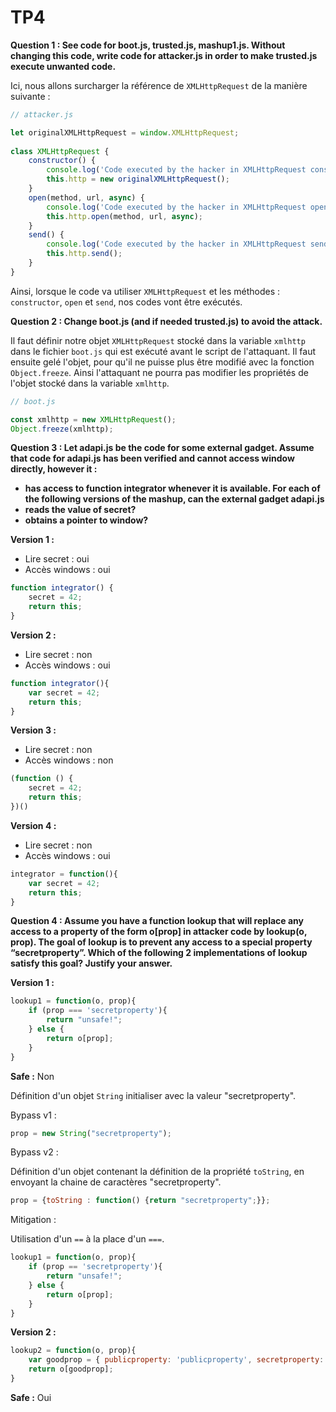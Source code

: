 # TP4

**Question 1 : See code for boot.js, trusted.js, mashup1.js. Without changing this code, write code for attacker.js in order to make trusted.js execute unwanted code.**

Ici, nous allons surcharger la référence de `XMLHttpRequest` de la manière suivante :

```js
// attacker.js

let originalXMLHttpRequest = window.XMLHttpRequest;  
  
class XMLHttpRequest {  
    constructor() {  
        console.log('Code executed by the hacker in XMLHttpRequest constructor');  
        this.http = new originalXMLHttpRequest();  
    }  
    open(method, url, async) {  
        console.log('Code executed by the hacker in XMLHttpRequest open');  
        this.http.open(method, url, async);  
    }  
    send() {  
        console.log('Code executed by the hacker in XMLHttpRequest send');  
        this.http.send();  
    }  
}
```

Ainsi, lorsque le code va utiliser `XMLHttpRequest` et les méthodes : `constructor`, `open` et `send`, nos codes vont être exécutés.

**Question 2 : Change boot.js (and if needed trusted.js) to avoid the attack.**

Il faut définir notre objet `XMLHttpRequest` stocké dans la variable `xmlhttp` dans le fichier `boot.js` qui est exécuté avant le script de l'attaquant. Il faut ensuite gelé l'objet, pour qu'il ne puisse plus être modifié avec la fonction `Object.freeze`. Ainsi l'attaquant ne pourra pas modifier les propriétés de l'objet stocké dans la variable `xmlhttp`.

```js
// boot.js

const xmlhttp = new XMLHttpRequest();  
Object.freeze(xmlhttp);
```

**Question 3 : Let adapi.js be the code for some external gadget. Assume that code for adapi.js has been verified and cannot access window directly, however it :**

- **has access to function integrator whenever it is available. For each of the following versions of the mashup, can the external gadget adapi.js**
- **reads the value of secret?**
- **obtains a pointer to window?**

**Version 1 :**

- Lire secret : oui
- Accès windows : oui

```js
function integrator() {  
    secret = 42;  
    return this;  
}
```

**Version 2 :**

- Lire secret : non
- Accès windows : oui

```js
function integrator(){  
    var secret = 42;  
    return this;  
}
```

**Version 3 :**

- Lire secret : non
- Accès windows : non

```js
(function () {  
    secret = 42;  
    return this;  
})()
```

**Version 4 :**

- Lire secret : non
- Accès windows : oui

```js
integrator = function(){  
    var secret = 42;  
    return this;  
}
```

**Question 4 : Assume you have a function lookup that will replace any access to a property of the form o\[prop\] in attacker code by lookup(o, prop). The goal of lookup is to prevent any access to a special property “secretproperty”. Which of the following 2 implementations of lookup satisfy this goal? Justify your answer.**

**Version 1 :**

```js
lookup1 = function(o, prop){ 
    if (prop === 'secretproperty'){ 
        return "unsafe!"; 
    } else {
        return o[prop];
    }
}
```

**Safe :** Non

Définition d'un objet `String` initialiser avec la valeur "secretproperty".

Bypass v1 :

```js
prop = new String("secretproperty");
```

Bypass v2 :

Définition d'un objet contenant la définition de la propriété `toString`, en envoyant la chaine de caractères "secretproperty".

```js
prop = {toString : function() {return "secretproperty";}};
```

Mitigation :

Utilisation d'un `==` à la place d'un `===`.

```js
lookup1 = function(o, prop){ 
    if (prop == 'secretproperty'){ 
        return "unsafe!"; 
    } else {
        return o[prop];
    }
}
```

**Version 2 :**

```js
lookup2 = function(o, prop){ 
    var goodprop = { publicproperty: 'publicproperty', secretproperty: 'publicproperty'}[prop]; 
    return o[goodprop];
}
```

**Safe :** Oui
